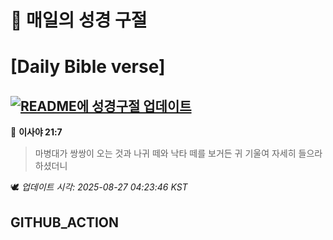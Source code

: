 # 🙏 매일의 성경 구절
# [Daily Bible verse]
## [![README에 성경구절 업데이트](https://github.com/DONGSUKA/first_test/actions/workflows/update-readme-bible.yml/badge.svg)](https://github.com/DONGSUKA/first_test/actions/workflows/update-readme-bible.yml)
<!-- START_BIBLE_VERSE -->
📖 **이사야 21:7**
> 마병대가 쌍쌍이 오는 것과 나귀 떼와 낙타 떼를 보거든 귀 기울여 자세히 들으라 하셨더니

🕊️ _업데이트 시각: 2025-08-27 04:23:46 KST_
  <!-- END_BIBLE_VERSE -->
## GITHUB_ACTION
